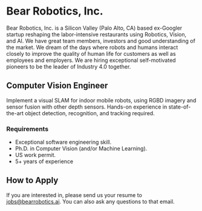 # Bear Robotics, Inc.

Bear Robotics, Inc. is a Silicon Valley (Palo Alto, CA) based ex-Googler startup
reshaping the labor-intensive restaurants using Robotics, Vision, and AI.  We
have great team members, investors and good understanding of the market. We
dream of the days where robots and humans interact closely to improve the
quality of human life for customers as well as employees and employers.  We are
hiring exceptional self-motivated pioneers to be the leader of Industry 4.0
together.

## Computer Vision Engineer
Implement a visual SLAM for indoor mobile robots, using RGBD imagery and sensor
fusion with other depth sensors.  Hands-on experience in state-of-the-art object
detection, recognition, and tracking required.

### Requirements
* Exceptional software engineering skill.
* Ph.D. in Computer Vision (and/or Machine Learning).
* US work permit.
* 5+ years of experience

## How to Apply
If you are interested in, please send us your resume to jobs@bearrobotics.ai. 
You can also ask any questions to that email.

